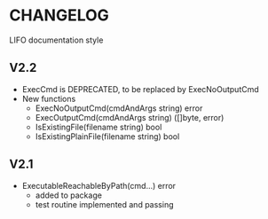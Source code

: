 # CHANGELOG

LIFO documentation style

## V2.2

- ExecCmd is DEPRECATED, to be replaced by ExecNoOutputCmd
- New functions
    - ExecNoOutputCmd(cmdAndArgs string) error
    - ExecOutputCmd(cmdAndArgs string) ([]byte, error)
    - IsExistingFile(filename string) bool
    - IsExistingPlainFile(filename string) bool
## V2.1

- ExecutableReachableByPath(cmd...) error
  - added to package
  - test routine implemented and passing
